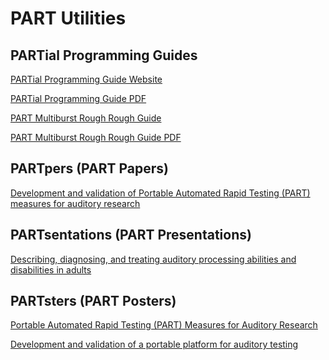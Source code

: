 # PART Utilities

## PARTial Programming Guides

[PARTial Programming Guide Website](PARTial_Programming_Guide.md)

[PARTial Programming Guide PDF](PARTial_Programming_Guide.pdf)

[PART Multiburst Rough Rough Guide](PART_Multiburst.md)

[PART Multiburst Rough Rough Guide PDF](PART_Multiburst.pdf)

## PARTpers (PART Papers)

[Development and validation of Portable Automated Rapid Testing (PART) measures for
auditory research](Papers/Gallun_et_al_2018_POMA_Development_of_PART.pdf)

## PARTsentations (PART Presentations)

[Describing, diagnosing, and treating auditory processing abilities and disabilities in adults](Presentations/Gallun_ASHA_2018_Short_Course.pdf)

## PARTsters (PART Posters)

[Portable Automated Rapid Testing (PART) Measures for Auditory Research](Posters/ASA_2018_Minneapolis_PARTners_Final_May_2018.pdf)

[Development and validation of a portable platform for auditory testing](Posters/ASA_NOLA_2017_Gallun_et_al_iPad_psychoacoustics.pdf)
